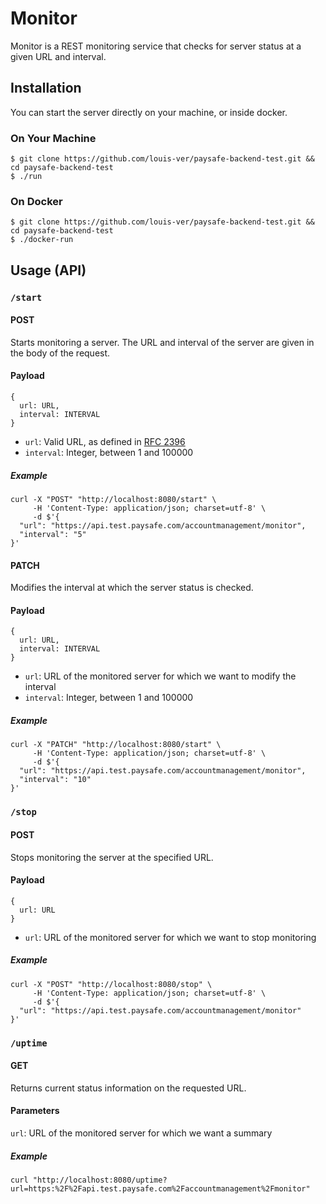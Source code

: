 # Monitor

Monitor is a REST monitoring service that checks for server status at a given URL and interval.

## Installation

You can start the server directly on your machine, or inside docker.

### On Your Machine

```
$ git clone https://github.com/louis-ver/paysafe-backend-test.git && cd paysafe-backend-test
$ ./run
```

### On Docker

```
$ git clone https://github.com/louis-ver/paysafe-backend-test.git && cd paysafe-backend-test
$ ./docker-run
```
## Usage (API)

### `/start`

#### POST
Starts monitoring a server. The URL and interval of the server are given in the body of the request.


#### Payload
```
{
  url: URL,
  interval: INTERVAL
}
```
- `url`: Valid URL, as defined in [RFC 2396](https://www.ietf.org/rfc/rfc2396.txt)
- `interval`: Integer, between 1 and 100000

##### Example
```
curl -X "POST" "http://localhost:8080/start" \
     -H 'Content-Type: application/json; charset=utf-8' \
     -d $'{
  "url": "https://api.test.paysafe.com/accountmanagement/monitor",
  "interval": "5"
}'
```

#### PATCH

Modifies the interval at which the server status is checked.

#### Payload

```
{
  url: URL,
  interval: INTERVAL
}
```
- `url`: URL of the monitored server for which we want to modify the interval
- `interval`: Integer, between 1 and 100000

##### Example
```
curl -X "PATCH" "http://localhost:8080/start" \
     -H 'Content-Type: application/json; charset=utf-8' \
     -d $'{
  "url": "https://api.test.paysafe.com/accountmanagement/monitor",
  "interval": "10"
}'
```

### `/stop`

#### POST

Stops monitoring the server at the specified URL.

#### Payload
```
{
  url: URL
}
```
- `url`: URL of the monitored server for which we want to stop monitoring

##### Example
```
curl -X "POST" "http://localhost:8080/stop" \
     -H 'Content-Type: application/json; charset=utf-8' \
     -d $'{
  "url": "https://api.test.paysafe.com/accountmanagement/monitor"
}'
```

### `/uptime`

#### GET

Returns current status information on the requested URL.

#### Parameters

`url`: URL of the monitored server for which we want a summary

##### Example
```
curl "http://localhost:8080/uptime?url=https:%2F%2Fapi.test.paysafe.com%2Faccountmanagement%2Fmonitor"
```